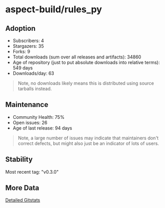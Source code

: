 # aspect-build/rules_py

## Adoption

- Subscribers: 4
- Stargazers: 35
- Forks: 9
- Total downloads (sum over all releases and artifacts): 34860
- Age of repository (just to put absolute downloads into relative terms): 549 days
- Downloads/day: 63

> Note, no downloads likely means this is distributed using source tarballs instead.

## Maintenance

- Community Health: 75%
- Open issues: 26
- Age of last release: 94 days

> Note, a large number of issues may indicate that maintainers don't correct defects, but might also
> just be an indicator of lots of users.

## Stability

Most recent tag: "v0.3.0"

## More Data

[Detailed Gitstats](/bazel-catalog/gitstats/aspect-build/rules_py)

